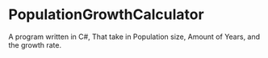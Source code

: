# PopulationGrowthCalculator
A program written in C#, That take in Population size, Amount of Years, and the growth rate. 
